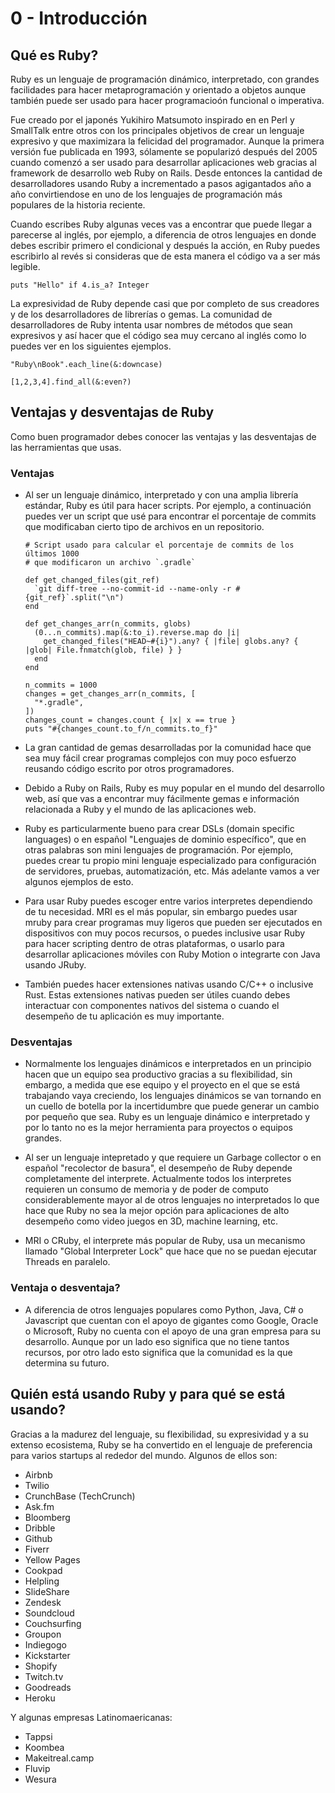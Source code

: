 # 0 - Introducción

## Qué es Ruby?

Ruby es un lenguaje de programación dinámico, interpretado, con grandes facilidades para hacer
metaprogramación y orientado a objetos aunque también puede ser usado para hacer programacioón
funcional o imperativa.

Fue creado por el japonés Yukihiro Matsumoto inspirado en en Perl y SmallTalk entre otros con los
principales objetivos de crear un lenguaje expresivo y que maximizara la felicidad del programador.
Aunque la primera versión fue publicada en 1993, sólamente se popularizó después del 2005 cuando
comenzó a ser usado para desarrollar aplicaciones web gracias al framework de desarrollo web Ruby on
Rails. Desde entonces la cantidad de desarrolladores usando Ruby a incrementado a pasos agigantados
año a año convirtiendose en uno de los lenguajes de programación más populares de la historia
reciente.

Cuando escribes Ruby algunas veces vas a encontrar que puede llegar a parecerse al inglés, por
ejemplo, a diferencia de otros lenguajes en donde debes escribir primero el condicional y después la
acción, en Ruby puedes escribirlo al revés si consideras que de esta manera el código va a ser más
legible.

```(ruby)
puts "Hello" if 4.is_a? Integer
```

La expresividad de Ruby depende casi que por completo de sus creadores y de los desarrolladores de
librerías o gemas. La comunidad de desarrolladores de Ruby intenta usar nombres de métodos que sean
expresivos y así hacer que el código sea muy cercano al inglés como lo puedes ver en los siguientes
ejemplos.

```(ruby)
"Ruby\nBook".each_line(&:downcase)

[1,2,3,4].find_all(&:even?)
```

## Ventajas y desventajas de Ruby

Como buen programador debes conocer las ventajas y las desventajas de las herramientas que usas.

### Ventajas

- Al ser un lenguaje dinámico, interpretado y con una amplia librería estándar, Ruby es útil para
  hacer scripts. Por ejemplo, a continuación puedes ver un script que usé para encontrar el
  porcentaje de commits que modificaban cierto tipo de archivos en un repositorio.

  ```(ruby)
  # Script usado para calcular el porcentaje de commits de los últimos 1000
  # que modificaron un archivo `.gradle`

  def get_changed_files(git_ref)
    `git diff-tree --no-commit-id --name-only -r #{git_ref}`.split("\n")
  end

  def get_changes_arr(n_commits, globs)
    (0...n_commits).map(&:to_i).reverse.map do |i|
      get_changed_files("HEAD~#{i}").any? { |file| globs.any? { |glob| File.fnmatch(glob, file) } }
    end
  end

  n_commits = 1000
  changes = get_changes_arr(n_commits, [
    "*.gradle",
  ])
  changes_count = changes.count { |x| x == true }
  puts "#{changes_count.to_f/n_commits.to_f}"
  ```

- La gran cantidad de gemas desarrolladas por la comunidad hace que sea muy fácil crear programas
  complejos con muy poco esfuerzo reusando código escrito por otros programadores.

- Debido a Ruby on Rails, Ruby es muy popular en el mundo del desarrollo web, así que vas a
  encontrar muy fácilmente gemas e información relacionada a Ruby y el mundo de las aplicaciones
  web.

- Ruby es particularmente bueno para crear DSLs (domain specific languages) o en español "Lenguajes
  de dominio específico", que en otras palabras son mini lenguajes de programación. Por ejemplo,
  puedes crear tu propio mini lenguaje especializado para configuración de servidores, pruebas,
  automatización, etc. Más adelante vamos a ver algunos ejemplos de esto.

- Para usar Ruby puedes escoger entre varios interpretes dependiendo de tu necesidad. MRI es el más
  popular, sin embargo puedes usar mruby para crear programas muy ligeros que pueden ser ejecutados
  en dispositivos con muy pocos recursos, o puedes inclusive usar Ruby para hacer scripting dentro
  de otras plataformas, o usarlo para desarrollar aplicaciones móviles con Ruby Motion o integrarte
  con Java usando JRuby.

- También puedes hacer extensiones nativas usando C/C++ o inclusive Rust. Estas extensiones nativas
  pueden ser útiles cuando debes interactuar con componentes nativos del sistema o cuando el
  desempeño de tu aplicación es muy importante.

### Desventajas

- Normalmente los lenguajes dinámicos e interpretados en un principio hacen que un equipo sea
  productivo gracias a su flexibilidad, sin embargo, a medida que ese equipo y el proyecto en el que
  se está trabajando vaya creciendo, los lenguajes dinámicos se van tornando en un cuello de botella
  por la incertidumbre que puede generar un cambio por pequeño que sea. Ruby es un lenguaje dinámico
  e interpretado y por lo tanto no es la mejor herramienta para proyectos o equipos grandes.

- Al ser un lenguaje intepretado y que requiere un Garbage collector o en español "recolector de
  basura", el desempeño de Ruby depende completamente del interprete. Actualmente todos los
  interpretes requieren un consumo de memoria y de poder de computo considerablemente mayor al de
  otros lenguajes no interpretados lo que hace que Ruby no sea la mejor opción para aplicaciones de
  alto desempeño como video juegos en 3D, machine learning, etc.

- MRI o CRuby, el interprete más popular de Ruby, usa un mecanismo llamado "Global Interpreter Lock"
  que hace que no se puedan ejecutar Threads en paralelo.

### Ventaja o desventaja?

- A diferencia de otros lenguajes populares como Python, Java, C# o Javascript que cuentan con el
  apoyo de gigantes como Google, Oracle o Microsoft, Ruby no cuenta con el apoyo de una gran empresa
  para su desarrollo. Aunque por un lado eso significa que no tiene tantos recursos, por otro lado
  esto significa que la comunidad es la que determina su futuro.

## Quién está usando Ruby y para qué se está usando?

Gracias a la madurez del lenguaje, su flexibilidad, su expresividad y a su extenso ecosistema, Ruby
se ha convertido en el lenguaje de preferencia para varios startups al rededor del mundo. Algunos de
ellos son:

- Airbnb
- Twilio
- CrunchBase (TechCrunch)
- Ask.fm
- Bloomberg
- Dribble
- Github
- Fiverr
- Yellow Pages
- Cookpad
- Helpling
- SlideShare
- Zendesk
- Soundcloud
- Couchsurfing
- Groupon
- Indiegogo
- Kickstarter
- Shopify
- Twitch.tv
- Goodreads
- Heroku

Y algunas empresas Latinomaericanas:

- Tappsi
- Koombea
- Makeitreal.camp
- Fluvip
- Wesura
